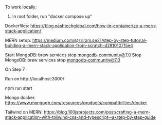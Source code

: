 To work locally:
1. In root folder, run "docker compose up"






Dockerfiles: https://blog.nashtechglobal.com/how-to-containerize-a-mern-stack-application/

MERN setup: https://medium.com/@sriram.se21/step-by-step-tutorial-building-a-mern-stack-application-from-scratch-d281010715e4

Start MongoDB: brew services stop mongodb-community@7.0
Stop MongoDB: brew services stop mongodb-community@7.0


On Step 7

Run on http://localhost:3000/

npm run start

Mongo docker: https://www.mongodb.com/resources/products/compatibilities/docker

Tailwind on MERN: https://blog.100jsprojects.com/post/crafting-a-mern-stack-application-with-tailwind-css-and-typescript--a-step-by-step-guide